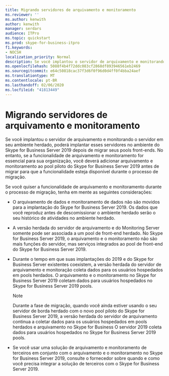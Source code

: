 ```yaml
---
title: Migrando servidores de arquivamento e monitoramento
ms.reviewer: ''
ms.author: kenwith
author: kenwith
manager: serdars
audience: ITPro
ms.topic: quickstart
ms.prod: skype-for-business-itpro
f1.keywords:
- NOCSH
localization_priority: Normal
description: Se você implantou o servidor de arquivamento e monitorando o servidor em seu ambiente herdado, poderá implantar esses servidores no ambiente do Skype for Business Server 2019 depois de migrar seus pools front-ends. No entanto, se a funcionalidade de arquivamento e monitoramento for essencial para sua organização, você deverá adicionar arquivamento e monitoramento ao pool piloto do Skype for Business Server 2019 antes de migrar para que a funcionalidade esteja disponível durante o processo de migração.
ms.openlocfilehash: 5088f4b4f72ddc083cf2868df893946561eb2469
ms.sourcegitcommit: e64c50818cac37f3d6f0f96d0d4ff0f4bba24aef
ms.translationtype: MT
ms.contentlocale: pt-BR
ms.lasthandoff: 02/06/2020
ms.locfileid: "41813449"
---
```

# <a name="migrating-archiving-and-monitoring-servers"></a>Migrando servidores de arquivamento e monitoramento

Se você implantou o servidor de arquivamento e monitorando o servidor em seu ambiente herdado, poderá implantar esses servidores no ambiente do Skype for Business Server 2019 depois de migrar seus pools front-ends. No entanto, se a funcionalidade de arquivamento e monitoramento for essencial para sua organização, você deverá adicionar arquivamento e monitoramento ao pool piloto do Skype for Business Server 2019 antes de migrar para que a funcionalidade esteja disponível durante o processo de migração. 
  
Se você quiser a funcionalidade de arquivamento e monitoramento durante o processo de migração, tenha em mente as seguintes considerações:
  
- O arquivamento de dados e monitoramento de dados não são movidos para a implantação do Skype for Business Server 2019. Os dados que você reproduz antes de descomissionar o ambiente herdado serão o seu histórico de atividades no ambiente herdado.
    
- A versão herdada do servidor de arquivamento e do Monitoring Server somente pode ser associada a um pool de front-end herdado. No Skype for Business Server 2019, o arquivamento e o monitoramento não são mais funções do servidor, mas serviços integrados ao pool de front-end do Skype for Business Server 2019.
    
- Durante o tempo em que suas implantações do 2019 e do Skype for Business Server existentes coexistem, a versão herdada do servidor de arquivamento e monitoração coleta dados para os usuários hospedados em pools herdados. O arquivamento e o monitoramento no Skype for Business Server 2019 coletam dados para usuários hospedados no Skype for Business Server 2019 pools.
    
    > [!NOTE]
    > Durante a fase de migração, quando você ainda estiver usando o seu servidor de borda herdado com o novo pool piloto do Skype for Business Server 2019, a versão herdada do servidor de arquivamento continua a coletar dados para os usuários hospedados em pools herdados e arquivamento no Skype for Business O servidor 2019 coleta dados para usuários hospedados no Skype for Business Server 2019 pools. 
  
- Se você usar uma solução de arquivamento e monitoramento de terceiros em conjunto com o arquivamento e o monitoramento no Skype for Business Server 2019, consulte o fornecedor sobre quando e como você precisa integrar a solução de terceiros com o Skype for Business Server 2019.
    

